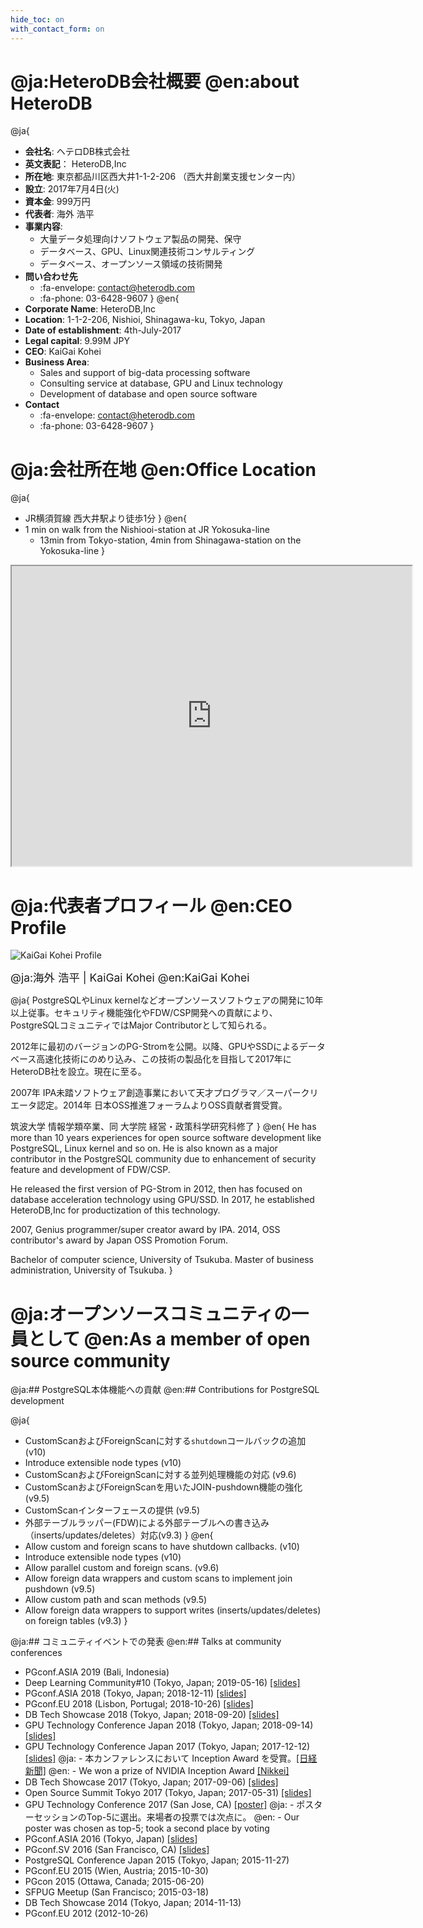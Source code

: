 ```yaml
---
hide_toc: on
with_contact_form: on
---
```


<h1 class="section" id="about_heterodb">
@ja:HeteroDB会社概要
@en:about HeteroDB
</h1>

@ja{
- **会社名**: ヘテロDB株式会社
- **英文表記**： HeteroDB,Inc
- **所在地**: 東京都品川区西大井1-1-2-206 （西大井創業支援センター内）
- **設立**: 2017年7月4日(火)
- **資本金**: 999万円
- **代表者**: 海外 浩平
- **事業内容**:
    - 大量データ処理向けソフトウェア製品の開発、保守
    - データベース、GPU、Linux関連技術コンサルティング
    - データベース、オープンソース領域の技術開発
- **問い合わせ先**
    - :fa-envelope: contact@heterodb.com
    - :fa-phone: 03-6428-9607
}
@en{
- **Corporate Name**: HeteroDB,Inc
- **Location**: 1-1-2-206, Nishioi, Shinagawa-ku, Tokyo, Japan
- **Date of establishment**: 4th-July-2017
- **Legal capital**: 9.99M JPY
- **CEO**: KaiGai Kohei
- **Business Area**:
    - Sales and support of big-data processing software
    - Consulting service at database, GPU and Linux technology
    - Development of database and open source software
- **Contact**
    - :fa-envelope: contact@heterodb.com
    - :fa-phone: 03-6428-9607
}

<h1 class="section" id="location">
@ja:会社所在地
@en:Office Location
</h1>

@ja{
- JR横須賀線 西大井駅より徒歩1分
}
@en{
- 1 min on walk from the Nishiooi-station at JR Yokosuka-line
    - 13min from Tokyo-station, 4min from Shinagawa-station on the Yokosuka-line
}
<iframe src="https://www.google.com/maps/d/embed?mid=1H35V4uTydwyscuOomnBNQOqcNK8&hl=ja" width="640" height="480"></iframe>

<h1 class="section" id="team">
@ja:代表者プロフィール
@en:CEO Profile
</h1>

![KaiGai Kohei Profile](./img/kaigai_profile.jpg)

<span style="font-size: 125%">
@ja:海外 浩平 | KaiGai Kohei
@en:KaiGai Kohei
</span>

@ja{
PostgreSQLやLinux kernelなどオープンソースソフトウェアの開発に10年以上従事。セキュリティ機能強化やFDW/CSP開発への貢献により、PostgreSQLコミュニティではMajor Contributorとして知られる。

2012年に最初のバージョンのPG-Stromを公開。以降、GPUやSSDによるデータベース高速化技術にのめり込み、この技術の製品化を目指して2017年にHeteroDB社を設立。現在に至る。

2007年 IPA未踏ソフトウェア創造事業において天才プログラマ／スーパークリエータ認定。2014年 日本OSS推進フォーラムよりOSS貢献者賞受賞。

筑波大学 情報学類卒業、同 大学院 経営・政策科学研究科修了
}
@en{
He has more than 10 years experiences for open source software development like PostgreSQL, Linux kernel and so on. He is also known as a major contributor in the PostgreSQL community due to enhancement of security feature and development of FDW/CSP.

He released the first version of PG-Strom in 2012, then has focused on database acceleration technology using GPU/SSD. In 2017, he established HeteroDB,Inc for productization of this technology.

2007, Genius programmer/super creator award by IPA. 2014, OSS contributor's award by Japan OSS Promotion Forum.

Bachelor of computer science, University of Tsukuba. Master of business administration, University of Tsukuba.
}

<h1 class="section" id="oss_community">
@ja:オープンソースコミュニティの一員として
@en:As a member of open source community
</h1>

@ja:## PostgreSQL本体機能への貢献
@en:## Contributions for PostgreSQL development

@ja{
- CustomScanおよびForeignScanに対する`shutdown`コールバックの追加 (v10)
- Introduce extensible node types (v10)
- CustomScanおよびForeignScanに対する並列処理機能の対応 (v9.6)
- CustomScanおよびForeignScanを用いたJOIN-pushdown機能の強化 (v9.5)
- CustomScanインターフェースの提供 (v9.5)
- 外部テーブルラッパー(FDW)による外部テーブルへの書き込み（inserts/updates/deletes）対応(v9.3)
}
@en{
- Allow custom and foreign scans to have shutdown callbacks. (v10)
- Introduce extensible node types (v10)
- Allow parallel custom and foreign scans. (v9.6)
- Allow foreign data wrappers and custom scans to implement join pushdown (v9.5)
- Allow custom path and scan methods (v9.5)
- Allow foreign data wrappers to support writes (inserts/updates/deletes) on foreign tables (v9.3)
}

@ja:## コミュニティイベントでの発表
@en:## Talks at community conferences

- PGconf.ASIA 2019 (Bali, Indonesia)
- Deep Learning Community#10 (Tokyo, Japan; 2019-05-16) [[slides]](https://www.slideshare.net/kaigai/20190516dlc10pgstrom)
- PGconf.ASIA 2018 (Tokyo, Japan; 2018-12-11) [[slides]](https://www.slideshare.net/kaigai/20181211-pgconfasia-nvmessdgpu-for-bigdata)
- PGconf.EU 2018 (Lisbon, Portugal; 2018-10-26) [[slides]](https://www.slideshare.net/kaigai/20181016pgconfeussd2gpumulti)
- DB Tech Showcase 2018 (Tokyo, Japan; 2018-09-20) [[slides]](https://www.slideshare.net/kaigai/20181016pgconfeussd2gpumulti)
- GPU Technology Conference Japan 2018 (Tokyo, Japan; 2018-09-14) [[slides]](https://www.slideshare.net/kaigai/20180914-gtcj-inception-heterodb)
- GPU Technology Conference Japan 2017 (Tokyo, Japan; 2017-12-12) [[slides]](https://www.slideshare.net/kaigai/20171212gtcjapaninceptionsummtheterodb)
@ja:    - 本カンファレンスにおいて Inception Award を受賞。[[日経新聞]](https://www.nikkei.com/article/DGXMZO24542480S7A211C1XY0000/)
@en:    - We won a prize of NVIDIA Inception Award [[Nikkei]](https://www.nikkei.com/article/DGXMZO24542480S7A211C1XY0000/)
- DB Tech Showcase 2017 (Tokyo, Japan; 2017-09-06) [[slides]](https://www.slideshare.net/kaigai/gpussd-accelerates-postgresql-challenge-towards-query-processing-throughput-10gbs)
- Open Source Summit Tokyo 2017 (Tokyo, Japan; 2017-05-31) [[slides]](https://www.slideshare.net/kaigai/20170602ossummitanintelligentstorage)
- GPU Technology Conference 2017 (San Jose, CA) [[poster]](blob/P7130_KAIGAI_SSD2GPU.pdf)
@ja:    - ポスターセッションのTop-5に選出。来場者の投票では次点に。
@en:    - Our poster was chosen as top-5; took a second place by voting
- PGconf.ASIA 2016 (Tokyo, Japan) [[slides]](https://www.slideshare.net/kaigai/pgconfasia2016-plcuda)
- PGconf.SV 2016 (San Francisco, CA) [[slides]](https://www.slideshare.net/kaigai/pgconfsv2016-plcuda)
- PostgreSQL Conference Japan 2015 (Tokyo, Japan; 2015-11-27)
- PGconf.EU 2015 (Wien, Austria; 2015-10-30)
- PGcon 2015 (Ottawa, Canada; 2015-06-20)
- SFPUG Meetup (San Francisco; 2015-03-18)
- DB Tech Showcase 2014 (Tokyo, Japan; 2014-11-13)
- PGconf.EU 2012 (2012-10-26)

